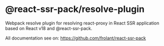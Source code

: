 # @react-ssr-pack/resolve-plugin

Webpack resolve plugin for resolving react-proxy in React SSR application based on React v18 and @react-ssr-pack.

All documentation see on: https://github.com/frolant/react-ssr-pack
